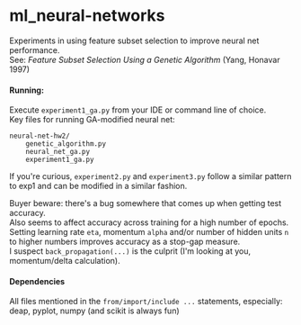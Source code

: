 # ml_neural-networks

Experiments in using feature subset selection to improve neural net performance.  
See: *Feature Subset Selection Using a Genetic Algorithm* (Yang, Honavar 1997)

#### Running:
Execute `experiment1_ga.py` from your IDE or command line of choice.  
Key files for running GA-modified neural net:
```
neural-net-hw2/
    genetic_algorithm.py  
    neural_net_ga.py  
    experiment1_ga.py
```  

If you're curious, `experiment2.py` and `experiment3.py` follow a similar pattern to exp1 and can be modified in a similar fashion.  


Buyer beware: there's a bug somewhere that comes up when getting test accuracy.  
Also seems to affect accuracy across training for a high number of epochs.  
Setting learning rate `eta`, momentum `alpha` and/or number of hidden units `n` to higher numbers improves accuracy as a stop-gap measure.  
I suspect `back_propagation(...)` is the culprit (I'm looking at you, momentum/delta calculation).  

#### Dependencies
All files mentioned in the `from/import/include ...` statements, especially:  
deap, pyplot, numpy (and scikit is always fun)